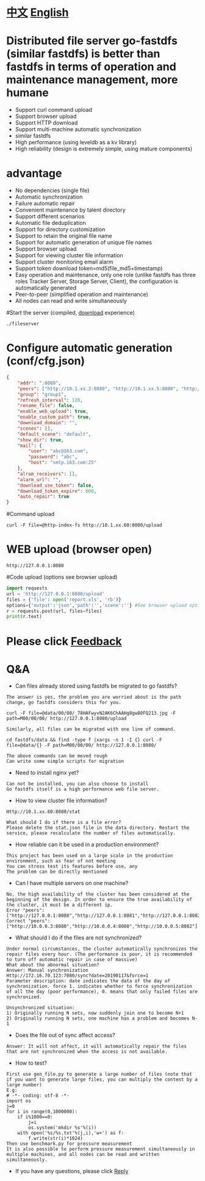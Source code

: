 # [中文](README.md)  [English](README-en.md)

# Distributed file server go-fastdfs (similar fastdfs) is better than fastdfs in terms of operation and maintenance management, more humane

- Support curl command upload
- Support browser upload
- Support HTTP download
- Support multi-machine automatic synchronization
- similar fastdfs
- High performance (using leveldb as a kv library)
- High reliability (design is extremely simple, using mature components)

# advantage

- No dependencies (single file)
- Automatic synchronization
- Failure automatic repair
- Convenient maintenance by talent directory
- Support different scenarios
- Automatic file deduplication
- Support for directory customization
- Support to retain the original file name
- Support for automatic generation of unique file names
- Support browser upload
- Support for viewing cluster file information
- Support cluster monitoring email alarm
- Support token download token=md5(file_md5+timestamp)
- Easy operation and maintenance, only one role (unlike fastdfs has three roles Tracker Server, Storage Server, Client), the configuration is automatically generated
- Peer-to-peer (simplified operation and maintenance)
- All nodes can read and write simultaneously



#Start the server (compiled, [download](https://github.com/sjqzhang/fastdfs/releases) experience)
```
./fileserver
```


# Configure automatic generation (conf/cfg.json)
```json
{
	"addr": ":8080",
	"peers": ["http://10.1.xx.2:8080", "http://10.1.xx.5:8080", "http://10.1.xx.60:8080"],
	"group": "group1",
	"refresh_interval": 120,
	"rename_file": false,
	"enable_web_upload": true,
	"enable_custom_path": true,
	"download_domain": "",
	"scenes": [],
	"default_scene": "default",
	"show_dir": true,
	"mail": {
		"user": "abc@163.com",
		"password": "abc",
		"host": "smtp.163.com:25"
	},
	"alram_receivers": [],
	"alarm_url": "",
	"download_use_token": false,
	"download_token_expire": 600,
	"auto_repair": true
}
```


#Command upload

`curl -F file=@http-index-fs http://10.1.xx.60:8080/upload`


# WEB upload (browser open)

`http://127.0.0.1:8080`

#Code upload (options see browser upload)

```python
import requests
url = 'http://127.0.0.1:8080/upload'
files = {'file': open('report.xls', 'rb')}
options={'output':'json','path':'','scene':''} #See browser upload options
r = requests.post(url, files=files)
print(r.text)
```


# Please click [Feedback](https://github.com/sjqzhang/go-fastdfs/issues/new)


# Q&A
- Can files already stored using fastdfs be migrated to go fastdfs?
```
The answer is yes, the problem you are worried about is the path change, go fastdfs considers this for you.

curl -F file=@data/00/00/_78HAFwyvN2AK6ChAAHg8gw80FQ213.jpg -F path=M00/00/00/ http://127.0.0.1:8080/upload

Similarly, all files can be migrated with one line of command.

cd fastdfs/data && find -type f |xargs -n 1 -I {} curl -F file=@data/{} -F path=M00/00/00/ http://127.0.0.1:8080/

The above commands can be moved rough
Can write some simple scripts for migration

```

- Need to install nginx yet?
```
Can not be installed, you can also choose to install
Go fastdfs itself is a high performance web file server.
```

- How to view cluster file information?
```
Http://10.1.xx.60:8080/stat

What should I do if there is a file error?
Please delete the stat.json file in the data directory. Restart the service, please recalculate the number of files automatically.
```
- How reliable can it be used in a production environment?
```
This project has been used on a large scale in the production environment, such as fear of not meeting
You can stress test its features before use, any
The problem can be directly mentioned
```

- Can I have multiple servers on one machine?
```
No, the high availability of the cluster has been considered at the beginning of the design. In order to ensure the true availability of the cluster, it must be a different ip.
Error "peers": ["http://127.0.0.1:8080","http://127.0.0.1:8081","http://127.0.0.1:8082"]
Correct "peers": ["http://10.0.0.3:8080","http://10.0.0.4:8080","http://10.0.0.5:8082"]
```
- What should I do if the files are not synchronized?
```
Under normal circumstances, the cluster automatically synchronizes the repair files every hour. (The performance is poor, it is recommended to turn off automatic repair in case of massive)
What about the abnormal situation?
Answer: Manual synchronization
Http://172.16.70.123:7080/sync?date=20190117&force=1
Parameter description: date indicates the data of the day of synchronization. force 1. indicates whether to force synchronization of all the day (poor performance), 0. means that only failed files are synchronized.

Unsynchronized situation:
1) Originally running N sets, now suddenly join one to become N+1
2) Originally running N sets, one machine has a problem and becomes N-1

```

- Does the file out of sync affect access?
```
Answer: It will not affect, it will automatically repair the files that are not synchronized when the access is not available.
```


- How to test?
```
First use gen_file.py to generate a large number of files (note that if you want to generate large files, you can multiply the content by a large number)
E.g:
# -*- coding: utf-8 -*-
import os
j=0
for i in range(0,1000000):
    if i%1000==0:
        j=i
        os.system('mkdir %s'%(i))
    with open('%s/%s.txt'%(j,i),'w+') as f:
        f.write(str(i)*1024)
Then use benchmark.py for pressure measurement
It is also possible to perform pressure measurement simultaneously in multiple machines, and all nodes can be read and written simultaneously.
```


- If you have any questions, please click [Reply](https://github.com/sjqzhang/go-fastdfs/issues/new)
